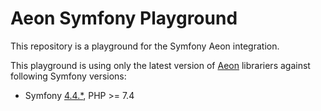 # Aeon Symfony Playground

This repository is a playground for the Symfony Aeon integration. 

This playground is using only the latest version of [Aeon](https://aeon-php.org/) librariers against following Symfony versions:

* Symfony [4.4.*](https://github.com/aeon-php/symfony-playground/tree/4.4), PHP >= 7.4
